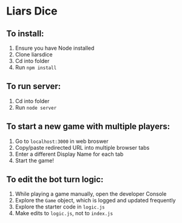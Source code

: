 # Liars Dice

## To install:
1. Ensure you have Node installed
2. Clone liarsdice
3. Cd into folder
4. Run `npm install`

## To run server:
1. Cd into folder
2. Run `node server`

## To start a new game with multiple players:
1. Go to `localhost:3000` in web broswer 
2. Copy/paste redirected URL into multiple browser tabs
3. Enter a different Display Name for each tab
4. Start the game!

## To edit the bot turn logic:
1. While playing a game manually, open the developer Console
2. Explore the `Game` object, which is logged and updated frequently
3. Explore the starter code in `logic.js`
4. Make edits to `logic.js`, not to `index.js`
